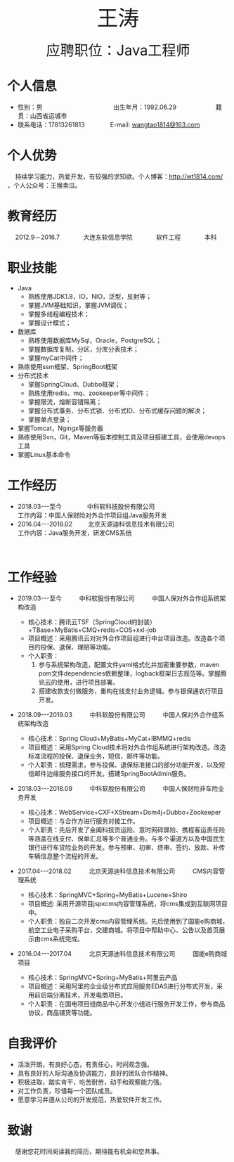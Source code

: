<center><font size = "8">王涛</font></center>  
<br/>
<center><font size = "6">应聘职位：Java工程师</font></center>

# 个人信息  
* 性别：男 &emsp; &emsp; &emsp; &emsp; &emsp; &emsp; &emsp; &emsp; &emsp;出生年月：1992.06.29 &emsp; &emsp; &emsp; &emsp; &emsp;籍贯：山西省运城市
* 联系电话：17813261813 &emsp; &emsp; &emsp;   E-mail: wangtao1814@163.com

# 个人优势  
&emsp; 持续学习能力，热爱开发，有较强的求知欲。个人博客：http://wt1814.com/ ，个人公众号：王猴卖瓜。  

# 教育经历  
&emsp; 2012.9－2016.7&emsp; &emsp; &emsp; 大连东软信息学院&emsp; &emsp; &emsp; 软件工程&emsp; &emsp; &emsp; 本科  

# 职业技能  

* Java  
    * 熟练使用JDK1.8，IO，NIO，泛型，反射等；
    * 掌握JVM基础知识，掌握JVM调优；
    * 掌握多线程编程技术；
    * 掌握设计模式；
* 数据库  
    * 熟练使用数据库MySql，Oracle，PostgreSQL；
    * 掌握数据库复制，分区，分库分表技术；
    * 掌握myCat中间件；
* 熟练使用ssm框架、SpringBoot框架
* 分布式技术
    * 掌握SpringCloud、Dubbo框架；
    * 熟练使用redis、mq、zookeeper等中间件；
    * 掌握限流，熔断容错隔离；
    * 掌握分布式事务、分布式锁、分布式ID、分布式缓存问题的解决；
    * 掌握单点登录；
* 掌握Tomcat，Ngingx等服务器
* 熟练使用Svn，Git，Maven等版本控制工具及项目搭建工具，会使用devops工具
* 掌握Linux基本命令

# 工作经历  
* 2018.03---至今  &emsp; &emsp; &emsp;  中科软科技股份有限公司  
工作内容：中国人保财险对外合作项目组Java服务开发  
* 2016.04---2018.02  &emsp; &emsp;北京天源迪科信息技术有限公司  
工作内容：Java服务开发，研发CMS系统  

<br/>

# 工作经验  
* 2019.03---至今 &emsp; &emsp; 中科软股份有限公司 &emsp; &emsp; 中国人保对外合作组系统架构改造  
    * 核心技术：腾讯云TSF（SpringCloud的封装）+TBase+MyBatis+CMQ+redis+COS+xxl-job  
    * 项目概述：采用腾讯云对对外合作项目组进行中台项目改造。改造各个项目的投保、退保、理赔等功能。
    * 个人职责：
        1. 参与系统架构改造，配置文件yaml格式化并加密重要参数，maven pom文件dependencies依赖整理，logback框架日志规范等。掌握腾讯云的使用，进行项目部署。  
        2. 搭建收款支付微服务，重构在线支付业务逻辑。参与银保通农行项目开发。  

* 2018.09---2019.03 &emsp; &emsp; 中科软股份有限公司 &emsp; &emsp; 中国人保对外合作组系统架构改造  
    * 核心技术：Spring Cloud+MyBatis+MyCat+IBMMQ+redis  
    * 项目概述：采用Spring Cloud技术将对外合作组系统进行架构改造。改造标准流程的投保、退保业务，短信、邮件等功能。  
    * 个人职责：梳理需求，参与投保、退保标准接口的部分功能开发，以及短信邮件边缘服务接口的开发。搭建SpringBootAdmin服务。  

* 2018.03---2018.09 &emsp; &emsp; 中科软股份有限公司 &emsp; &emsp; 中国人保财险非车险业务开发  
    * 核心技术：WebService+CXF+XStream+Dom4j+Dubbo+Zookeeper  
    * 项目概述：与合作方进行服务对接工作。  
    * 个人职责：先后开发了金阖科技货运险、意时网碎屏险、携程客运责任险等涵盖在线支付、保单汇总等多个普通业务。与多个渠道方以及中国民生银行进行车贷险业务的开发。参与预审、初审、终审、签约、放款、补传车辆信息整个流程的开发。

* 2017.04---2018.02 &emsp; &emsp; 北京天源迪科信息技术有限公司 &emsp; &emsp; CMS内容管理系统
    * 核心技术：SpringMVC+Spring+MyBatis+Lucene+Shiro  
    * 项目概述: 采用开源项目jspxcms内容管理系统，将cms集成到互联网项目中。  
    * 个人职责：独自二次开发cms内容管理系统。先后使用到了国能e购商城，航空工业电子采购平台，交建商城。将项目中帮助中心、公告以及首页展示由cms系统完成。

* 2016.04---2017.04 &emsp; &emsp; 北京天源迪科信息技术有限公司 &emsp; &emsp; 国能e购商城项目
    * 核心技术：SpringMVC+Spring+MyBatis+阿里云产品  
    * 项目概述：采用阿里的企业级分布式应用服务EDAS进行分布式开发，采用前后端分离技术，开发电商项目。
    * 个人职责：在国电项目组商品中心开发小组进行服务开发工作，参与商品协议，商品铺货等功能。

# 自我评价  

* 活泼开朗，有良好心态，有责任心，时间观念强。
* 具有良好的人际沟通及协调能力，良好的团队合作精神。
* 积极进取，踏实肯干，吃苦耐劳，动手和观察能力强。
* 对工作负责，珍惜每一个团队成员。
* 愿意学习并遵从公司的开发规范，热爱软件开发工作。

# 致谢  
&emsp; 感谢您花时间阅读我的简历，期待能有机会和您共事。  